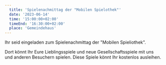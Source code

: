 ```yaml
---
  title: 'Spielenachmittag der "Mobilen Spielothek"'
  date: '2023-06-14'
  time: '15:00:00+02:00'
  timeEnd: '16:30:00+02:00'
  place: 'Gemeindehaus'
---
```


Ihr seid eingeladen zum Spielenachmittag der "Mobilen Spieliothek".

Dort könnt Ihr Eure Lieblingsspiele und neue Gesellschaftsspiele mit uns und anderen Besuchern spielen.
Diese Spiele könnt Ihr kostenlos ausleihen.
